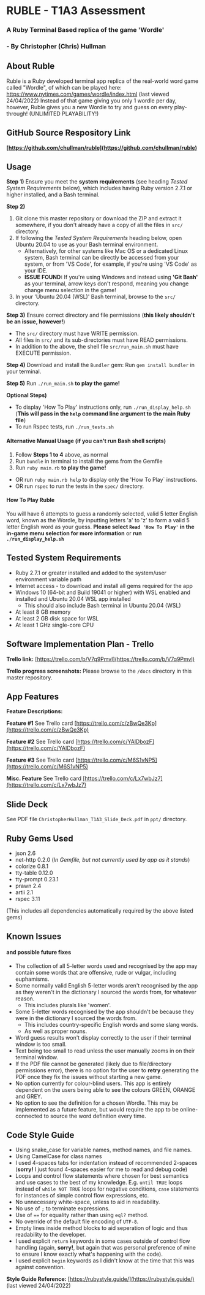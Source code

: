 # RUBLE - T1A3 Assessment
### A Ruby Terminal Based replica of the game 'Wordle'
### - By Christopher (Chris) Hullman

## About Ruble

Ruble is a Ruby developed terminal app replica of the real-world word game called "Wordle", of which can be played here: https://www.nytimes.com/games/wordle/index.html (last viewed 24/04/2022) Instead of that game giving you only 1 wordle per day, however, Ruble gives you a new Wordle to try and guess on every play-through! (UNLIMITED PLAYABILITY!)

## GitHub Source Respository Link

**[https://github.com/chullman/ruble](https://github.com/chullman/ruble)**

## Usage

**Step 1)** Ensure you meet the **system requirements** (see heading *Tested System Requirements* below), which includes having Ruby version 2.7.1 or higher installed, and a Bash terminal.

**Step 2)** 
1. Git clone this master repository or download the ZIP and extract it somewhere, if you don't already have a copy of all the files in `src/` directory.
2. If following the *Tested System Requirements* heading below, open Ubuntu 20.04 to use as your Bash terminal environment.
    - Alternatively, for other systems like Mac OS or a dedicated Linux system, Bash terminal can be directly be accessed from your system, or from 'VS Code', for example, if you're using 'VS Code' as your IDE.
    - **ISSUE FOUND:** If you're using Windows and instead using **'Git Bash'** as your terminal, arrow keys don't respond, meaning you change change menu selection in the game!
3. In your 'Ubuntu 20.04 (WSL)' Bash terminal, browse to the `src/` directory.

**Step 3)** Ensure correct directory and file permissions (**this likely shouldn't be an issue, however!**)
- The `src/` directory must have WRITE permission.
- All files in `src/` and its sub-directories must have READ permissions.
- In addition to the above, the shell file `src/run_main.sh` must have EXECUTE permission.

**Step 4)** Download and install the `Bundler` gem: Run `gem install bundler` in your terminal.

**Step 5)** Run `./run_main.sh` **to play the game!**

**Optional Steps)**
- To display 'How To Play' instructions only, run `./run_display_help.sh` (**This will pass in the `help` command line argument to the main Ruby file**)
- To run Rspec tests, run `./run_tests.sh`

#### Alternative Manual Usage (if you can't run Bash shell scripts)
1. Follow **Steps 1 to 4** above, as normal
2. Run `bundle` in terminal to install the gems from the Gemfile
3. Run `ruby main.rb` **to play the game!**
- OR run `ruby main.rb help` to display only the 'How To Play` instructions.
- OR run `rspec` to run the tests in the `spec/` directory.

#### How To Play Ruble

You will have 6 attempts to guess a randomly selected, valid 5 letter English word, known as the Wordle, by inputting letters 'a' to 'z' to form a valid 5 letter English word as your guess. **Please select `Read 'How To Play'` in the in-game menu selection for more information** or **run `./run_display_help.sh`**

## Tested System Requirements

- Ruby 2.7.1 or greater installed and added to the system/user environment variable path
- Internet access - to download and install all gems required for the app
- Windows 10 (64-bit and Build 19041 or higher) with WSL enabled and installed and Ubuntu 20.04 WSL app installed
    - This should also include Bash terminal in Ubuntu 20.04 (WSL)
- At least 8 GB memory
- At least 2 GB disk space for WSL
- At least 1 GHz single-core CPU

## Software Implementation Plan - Trello

**Trello link:** [https://trello.com/b/V7q9Pmvl](https://trello.com/b/V7q9Pmvl)

**Trello progress screenshots:** Please browse to the `/docs` directory in this master repository.

## App Features

**Feature Descriptions:**

**Feature #1** See Trello card [https://trello.com/c/zBwQe3Kp](https://trello.com/c/zBwQe3Kp)

**Feature #2** See Trello card [https://trello.com/c/YAlDbozF](https://trello.com/c/YAlDbozF)

**Feature #3** See Trello card [https://trello.com/c/M6S1vNP5](https://trello.com/c/M6S1vNP5)

**Misc. Feature** See Trello card [https://trello.com/c/Lx7wbJz7](https://trello.com/c/Lx7wbJz7)

## Slide Deck

See PDF file `ChristopherHullman_T1A3_Slide_Deck.pdf` in `ppt/` directory.

## Ruby Gems Used

- json 2.6
- net-http 0.2.0 (*In Gemfile, but not currently used by app as it stands*)
- colorize 0.8.1
- tty-table 0.12.0
- tty-prompt 0.23.1
- prawn 2.4
- artii 2.1
- rspec 3.11

(This includes all dependencies automatically required by the above listed gems)

## Known Issues

#### and possible future fixes

- The collection of all 5-letter words used and recognised by the app may contain some words that are offensive, rude or vulgar, including euphamisms.
- Some normally valid English 5-letter words aren't recognised by the app as they weren't in the dictionary I sourced the words from, for whatever reason.
    - This includes plurals like 'women'.
- Some 5-letter words recognised by the app shouldn't be because they were in the dictionary I sourced the words from.
    - This includes country-specific English words and some slang words.
    - As well as proper nouns.
- Word guess results won't display correctly to the user if their terminal window is too small.
- Text being too small to read unless the user manually zooms in on their terminal window.
- If the PDF file cannot be generated (likely due to file/directory permissions error), there is no option for the user to **retry** generating the PDF once they fix the issues without starting a new game.
- No option currently for colour-blind users. This app is entirely dependent on the users being able to see the colours GREEN, ORANGE and GREY.
- No option to see the definition for a chosen Wordle. This may be implemented as a future feature, but would require the app to be online-connected to source the word definition every time.

## Code Style Guide

- Using snake_case for variable names, method names, and file names.
- Using CamelCase for class names
- I used 4-spaces tabs for indentation instead of recommended 2-spaces (**sorry!** I just found 4-spaces easier for me to read and debug code)
- Loops and control flow statements where chosen for best semantics and use cases to the best of my knowledge. E.g. `until TRUE` loops instead of `while NOT TRUE` loops for negative conditions, `case` statements for instances of simple control flow expressions, etc.
- No unnecessary white-space, unless to aid in readability.
- No use of `;` to terminate expressions.
- Use of `==` for equality rather than using `eql?` method.
- No override of the default file encoding of `UTF-8`.
- Empty lines inside method blocks to aid seperation of logic and thus readability to the developer.
- I used explicit `return` keywords in some cases outside of control flow handling (again, **sorry!**, but again that was personal preference of mine to ensure I know exactly what's happening with the code).
- I used explicit `begin` keywords as I didn't know at the time that this was against convention.

**Style Guide Reference:** [https://rubystyle.guide/](https://rubystyle.guide/) (last viewed 24/04/2022)


